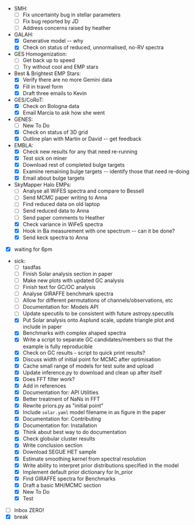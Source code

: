 - SMH:
  - [ ] Fix uncertainty bug in stellar parameters 
  - [ ] Fix bug reported by JD
  - [ ] Address concerns raised by heather 
- GALAH:
  - [X] Generative model -- why
  - [X] Check on status of reduced, unnormalised, no-RV spectra
- GES Homogenization:
  - [ ] Get back up to speed 
  - [ ] Try without cool and EMP stars
- Best & Brightest EMP Stars:
  - [X] Verify there are no more Gemini data
  - [X] Fill in travel form
  - [X] Draft three emails to Kevin
- GES/CoRoT:
  - [X] Check on Bologna data
  - [X] Email Marcia to ask how she went
- GENES:
  - [ ] New To Do
  - [X] Check on status of 3D grid
  - [X] Outline plan with Martin or David -- get feedback
- EMBLA:
  - [X] Check new results for any that need re-running
  - [X] Test sick on miner
  - [X] Download rest of completed bulge targets
  - [X] Examine remaining bulge targets -- identify those that need re-doing
  - [X] Email about bulge targets 
- SkyMapper Halo EMPs:
  - [ ] Analyse all WiFES spectra and compare to Bessell
  - [ ] Send MCMC paper writing to Anna 
  - [ ] Find reduced data on old laptop
  - [ ] Send reduced data to Anna
  - [ ] Send paper comments to Heather
  - [X] Check variance in WiFeS spectra
  - [X] Hook in Ba measurement with one spectrum -- can it be done?
  - [X] Send keck spectra to Anna
- [X] waiting for 6pm
- sick:
  - [ ] tasdfas
  - [ ] Finish Solar analysis section in paper
  - [ ] Make new plots with updated GC analysis
  - [ ] Finish text for GC/OC analysis
  - [ ] Analyse GIRAFFE benchmark spectra
  - [ ] Allow for different permutations of channels/observations, etc
  - [ ] Documentation for: Models API 
  - [ ] Update specutils to be consistent with future astropy.specutils
  - [X] Put Solar analysis onto Asplund scale, update triangle plot and include in paper
  - [X] Benchmarks with complex ahaped spectra 
  - [X] Write a script to separate GC candidates/members so that the example is fully reproducible
  - [X] Check on GC results - script to quick print results?
  - [X] Discuss width of initial point for MCMC after optimisation
  - [X] Cache small range of models for test suite and upload 
  - [X] Update inference.py to download and clean up after itself
  - [X] Does FFT filter work?
  - [X] Add in references
  - [X] Documentation for: API Utilities
  - [X] Better treatment of NaNs in FFT
  - [X] Rewrite priors.py as "initial point"
  - [X] Include `solar.yaml` model filename in as figure in the paper
  - [X] Documentation for: Contributing
  - [X] Documentation for: Installation
  - [X] Think about best way to do documentation
  - [X] Check globular cluster results
  - [X] Write conclusion section
  - [X] Download SEGUE HET sample
  - [X] Estimate smoothing kernel from spectral resolution
  - [X] Write ability to interpret prior distributions specified in the model
  - [X] Implement default prior dictionary for ln_prior
  - [X] Find GIRAFFE spectra for Benchmarks
  - [X] Draft a basic MH/MCMC section
  - [X] New To Do
  - [X] Test
- [ ] Inbox ZERO!
- [X] break
